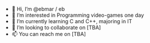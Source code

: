 - 👋 Hi, I’m @ebmar / eb
- 👀 I’m interested in Programming video-games one day
- 🌱 I’m currently learning C and C++, majoring in IT
- 💞️ I’m looking to collaborate on [TBA]
- 📫 You can reach me on [TBA]

<!---
ebmar/ebmar is a ✨ special ✨ repository because its `README.md` (this file) appears on your GitHub profile.
You can click the Preview link to take a look at your changes.
--->
